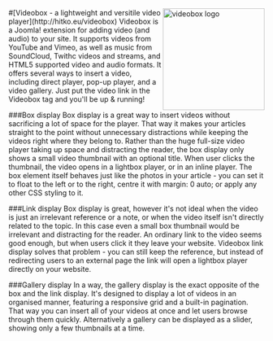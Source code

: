 <img src="https://cloud.githubusercontent.com/assets/4700881/10467953/b5fb0616-71fc-11e5-9847-0e2afd05ff1f.png" alt="videobox logo" width="200" align="right">
#[Videobox - a lightweight and versitile video player](http://hitko.eu/videobox)
Videobox is a Joomla! extension for adding video (and audio) to your site. It supports videos from YouTube and Vimeo, as well as music from SoundCloud, Twithc videos and streams, and HTML5 supported video and audio formats. It offers several ways to insert a video, including direct player, pop-up player, and a video gallery. Just put the video link in the Videobox tag and you'll be up & running!

###Box display
Box display is a great way to insert videos without sacrificing a lot of space for the player. That way it makes your articles straight to the point without unnecessary distractions while keeping the videos right where they belong to. Rather than the huge full-size video player taking up space and distracting the reader, the box display only shows a small video thumbnail with an optional title. When user clicks the thumbnail, the video opens in a lightbox player, or in an inline player. The box element itself behaves just like the photos in your article - you can set it to float to the left or to the right, centre it with margin: 0 auto; or apply any other CSS styling to it.

###Link display
Box display is great, however it's not ideal when the video is just an irrelevant reference or a note, or when the video itself isn't directly related to the topic. In this case even a small box thumbnail would be irrelevant and distracting for the reader. An ordinary link to the video seems good enough, but when users click it they leave your website. Videobox link display solves that problem - you can still keep the reference, but instead of redirecting users to an external page the link will open a lightbox player directly on your website.

###Gallery display
In a way, the gallery display is the exact opposite of the box and the link display. It's designed to display a lot of videos in an organised manner, featuring a responsive grid and a built-in pagination. That way you can insert all of your videos at once and let users browse through them quickly. Alternatively a gallery can be displayed as a slider, showing only a few thumbnails at a time. 